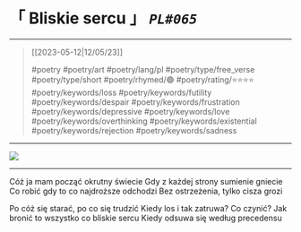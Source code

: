 # &#12300; Bliskie sercu &#12301; *`PL#065`*

---

> [[2023-05-12|12/05/23]]
> 
> #poetry 
> #poetry/art 
> #poetry/lang/pl 
> #poetry/type/free_verse #poetry/type/short 
> #poetry/rhymed/🟢 
> #poetry/rating/⭐⭐⭐⭐ 
> #poetry/keywords/loss #poetry/keywords/futility #poetry/keywords/despair #poetry/keywords/frustration #poetry/keywords/depressive #poetry/keywords/love #poetry/keywords/overthinking #poetry/keywords/existential #poetry/keywords/rejection #poetry/keywords/sadness 

---

![](https://w.wallhaven.cc/full/72/wallhaven-72gk3o.jpg)

---

Cóż ja mam począć okrutny świecie
Gdy z każdej strony sumienie gniecie
Co robić gdy to co najdroższe odchodzi
Bez ostrzeżenia, tylko cisza grozi 

Po cóż się starać, po co się trudzić
Kiedy los i tak zatruwa? Co czynić?
Jak bronić to wszystko co bliskie sercu
Kiedy odsuwa się według precedensu 